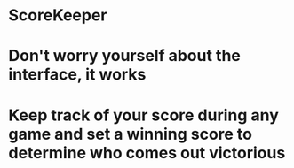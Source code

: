 # ScoreKeeper
# Don't worry yourself about the interface, it works
# Keep track of your score during any game and set a winning score to determine who comes out victorious
